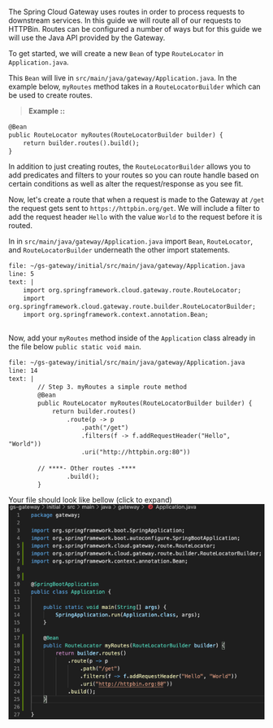 The Spring Cloud Gateway uses routes in order to process requests to downstream services. In this guide we will route all of our requests to HTTPBin. Routes can be configured a number of ways but for this guide we will use the Java API provided by the Gateway.

To get started, we will create a new `Bean` of type `RouteLocator` in `Application.java`.

This `Bean` will  live in `src/main/java/gateway/Application.java`. In the example below, `myRoutes` method takes in a `RouteLocatorBuilder` which can be used to create routes. 
> **Example ::**
```
@Bean
public RouteLocator myRoutes(RouteLocatorBuilder builder) {
    return builder.routes().build();
}
```

In addition to just creating routes, the `RouteLocatorBuilder` allows you to add predicates and filters to your routes so you can route handle based on certain conditions as well as alter the request/response as you see fit.


Now, let's create a route that when a request is made to the Gateway at `/get` the request gets sent to `https://httpbin.org/get`. We will include a filter to add the request header `Hello` with the value `World` to the request before it is routed.

In in `src/main/java/gateway/Application.java` import `Bean`, `RouteLocator`, and `RouteLocatorBuilder` underneath the other import statements.

```editor:insert-lines-before-line
file: ~/gs-gateway/initial/src/main/java/gateway/Application.java
line: 5
text: |
    import org.springframework.cloud.gateway.route.RouteLocator;
    import org.springframework.cloud.gateway.route.builder.RouteLocatorBuilder;
    import org.springframework.context.annotation.Bean;


```

Now, add your `myRoutes` method inside of the `Application` class already in the file below `public static void main`.


```editor:insert-lines-before-line
file: ~/gs-gateway/initial/src/main/java/gateway/Application.java
line: 14
text: |
        // Step 3. myRoutes a simple route method
        @Bean
        public RouteLocator myRoutes(RouteLocatorBuilder builder) {
            return builder.routes()
                .route(p -> p
                    .path("/get")
                    .filters(f -> f.addRequestHeader("Hello", "World"))
                    .uri("http://httpbin.org:80"))

        // ****- Other routes -****
                .build();
        }
```

Your file should look like bellow (click to expand)
![Step-2-example](simple-route.png)   